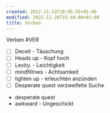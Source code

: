 ```yaml
---
created: 2022-11-13T10:05:55+01:00
modified: 2022-11-28T15:48:00+01:00
title: Verben
---
```


Verben #VER

- [ ] Deceit - Täuschung 
- [ ] Heads up - Kopf hoch
- [ ] Levity.        - Leichtigkeit
- [ ] mindfillnws - Achtsamkeit 
- [ ] lighten up - erleuchten anzünden
- [ ] Desperate quest verzweifelte Suche
- desperate quest
- awkward  -  Ungeschickt
